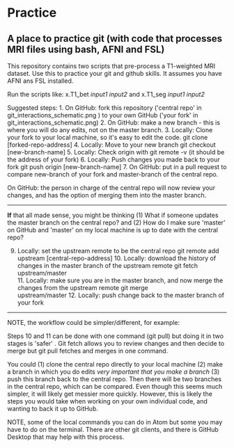 # Practice

A place to practice git (with code that processes MRI files using bash, AFNI and FSL)
--------------

This repository contains two scripts that pre-process a T1-weighted MRI dataset. 
Use this to practice your git and github skills. 
It assumes you have AFNI ans FSL installed.

Run the scripts like:
x.T1_bet *input1* *input2* and 
x.T1_seg *input1* *input2*

Suggested steps:
	1. On GitHub: fork this repository ('central repo' in git_interactions_schematic.png ) to your own GitHub ('your fork' in
     git_interactions_schematic.png)
	2. On GitHub: make a new branch  - this is where you will do any edits, not on the master branch. 
	3. Locally: Clone your fork to your local machine, so it's easy to edit the code.   git clone [forked-repo-address]
	4. Locally: Move to your new branch git checkout [new-branch-name]
	5. Locally: Check origin with git remote -v (it should be the address of your fork)
	6. Locally: Push changes you made back to your fork  git push origin [new-branch-name] 
	7. On GitHub: put in a pull request to compare new-branch of your fork and master-branch of the central repo. 

On GitHub: the person in charge of the central repo will now review your changes, and has the option of merging them into the master branch.

-------------

**If** that all made sense, you might be thinking (1) What if someone updates the master branch on the central repo? and (2) How do I make sure 'master' on GitHub and 'master' on my local machine is up to date with the central repo?

  9. Locally: set the upstream remote to be the central repo    git remote add upstream [central-repo-address]
	10. Locally: download the history of changes in the master branch of the upstream remote   git fetch upstream/master  
	11. Locally: make sure you are in the master branch, and now merge the changes from the upstream remote  git merge   
  upstream/master
	12. Locally: push change back to the master branch of your fork

--------------

NOTE, the workflow could be simpler/different, for example:

Steps 10 and 11 can be done with one command (git pull) but doing it in two stages is 'safer' . Git fetch allows you to review changes and then decide to merge but git pull fetches and merges in one command.

You could (1) clone the central repo directly to your local machine (2) make a branch in which you do edits *very important that you make a branch* (3) push this branch back to the central repo. Then there will be two branches in the central repo, which can be compared. Even though this seems much simpler, it will likely get messier more quickly. However, this is likely the steps you would take when working on your own individual code, and wanting to back it up to GitHub. 

NOTE, some of the local commands you can do in Atom but some you may have to do on the terminal. There are other git clients, and there is GitHub Desktop that may help with this process. 






